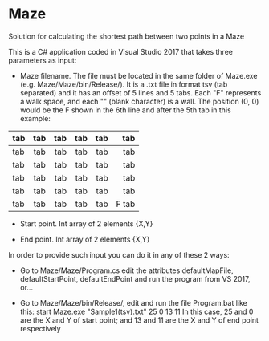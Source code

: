 # Maze

Solution for calculating the shortest path between two points in a Maze

This is a C# application coded in Visual Studio 2017 that takes three parameters as input:

- Maze filename. The file must be located in the same folder of Maze.exe (e.g. Maze/Maze/bin/Release/). It is a .txt file in format tsv (tab separated) and it has an offset of 5 lines and 5 tabs. Each "F" represents a walk space, and each "" (blank character) is a wall. The position (0, 0) would be the F shown in the 6th line and after the 5th tab in this example:

|tab|tab|tab|tab|tab|tab|
| ------------- |:-------------:| -----:|---:|---:|---:|
|tab|tab|tab|tab|tab|tab|
|tab|tab|tab|tab|tab|tab|
|tab|tab|tab|tab|tab|tab|
|tab|tab|tab|tab|tab|tab|
|tab|tab|tab|tab|tab|F tab|

- Start point. Int array of 2 elements {X,Y}

- End point. Int array of 2 elements {X,Y}

In order to provide such input you can do it in any of these 2 ways:

- Go to Maze/Maze/Program.cs edit the attributes defaultMapFile, defaultStartPoint, defaultEndPoint and run the program from VS 2017, or...

- Go to Maze/Maze/bin/Release/, edit and run the file Program.bat like this:
start Maze.exe "Sample1(tsv).txt" 25 0 13 11
In this case, 25 and 0 are the X and Y of start point; and 13 and 11 are the X and Y of end point respectively


